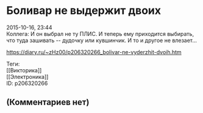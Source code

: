 Боливар не выдержит двоих
=========================

  
2015-10-16, 23:44  
 Коллега: И он выбрал не ту ПЛИС. И теперь ему приходится выбирать, что туда зашивать -- дудочку или кувшинчик. И то и другое не влезает...   
  
<https://diary.ru/~zHz00/p206320266_bolivar-ne-vyderzhit-dvoih.htm>  
  
Теги:  
[[Викторика]]  
[[Электроника]]  
ID: p206320266  


(Комментариев нет)
------------------